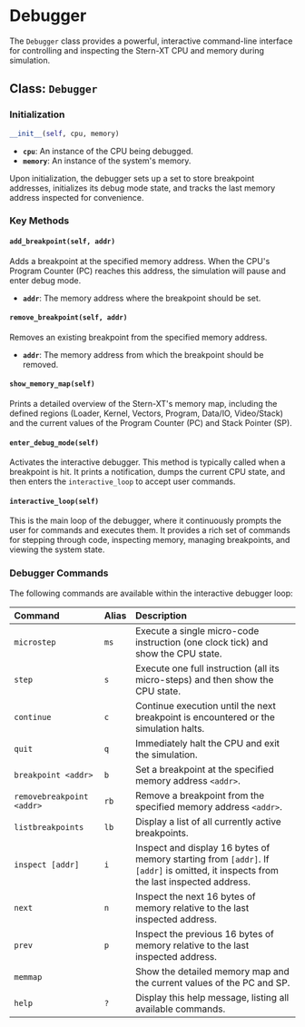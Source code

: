 # Debugger

The `Debugger` class provides a powerful, interactive command-line interface for controlling and inspecting the Stern-XT CPU and memory during simulation.

## Class: `Debugger`

### Initialization

```python
__init__(self, cpu, memory)
```

-   **`cpu`**: An instance of the CPU being debugged.
-   **`memory`**: An instance of the system's memory.

Upon initialization, the debugger sets up a set to store breakpoint addresses, initializes its debug mode state, and tracks the last memory address inspected for convenience.

### Key Methods

#### `add_breakpoint(self, addr)`

Adds a breakpoint at the specified memory address. When the CPU's Program Counter (PC) reaches this address, the simulation will pause and enter debug mode.

-   **`addr`**: The memory address where the breakpoint should be set.

#### `remove_breakpoint(self, addr)`

Removes an existing breakpoint from the specified memory address.

-   **`addr`**: The memory address from which the breakpoint should be removed.

#### `show_memory_map(self)`

Prints a detailed overview of the Stern-XT's memory map, including the defined regions (Loader, Kernel, Vectors, Program, Data/IO, Video/Stack) and the current values of the Program Counter (PC) and Stack Pointer (SP).

#### `enter_debug_mode(self)`

Activates the interactive debugger. This method is typically called when a breakpoint is hit. It prints a notification, dumps the current CPU state, and then enters the `interactive_loop` to accept user commands.

#### `interactive_loop(self)`

This is the main loop of the debugger, where it continuously prompts the user for commands and executes them. It provides a rich set of commands for stepping through code, inspecting memory, managing breakpoints, and viewing the system state.

### Debugger Commands

The following commands are available within the interactive debugger loop:

| Command                      | Alias | Description                                                     |
| :--------------------------- | :---- | :-------------------------------------------------------------- |
| `microstep`                  | `ms`  | Execute a single micro-code instruction (one clock tick) and show the CPU state. |
| `step`                       | `s`   | Execute one full instruction (all its micro-steps) and then show the CPU state. |
| `continue`                   | `c`   | Continue execution until the next breakpoint is encountered or the simulation halts. |
| `quit`                       | `q`   | Immediately halt the CPU and exit the simulation.               |
| `breakpoint <addr>`          | `b`   | Set a breakpoint at the specified memory address `<addr>`.      |
| `removebreakpoint <addr>`    | `rb`  | Remove a breakpoint from the specified memory address `<addr>`. |
| `listbreakpoints`            | `lb`  | Display a list of all currently active breakpoints.             |
| `inspect [addr]`             | `i`   | Inspect and display 16 bytes of memory starting from `[addr]`. If `[addr]` is omitted, it inspects from the last inspected address. |
| `next`                       | `n`   | Inspect the next 16 bytes of memory relative to the last inspected address. |
| `prev`                       | `p`   | Inspect the previous 16 bytes of memory relative to the last inspected address. |
| `memmap`                     |       | Show the detailed memory map and the current values of the PC and SP. |
| `help`                       | `?`   | Display this help message, listing all available commands.      |
